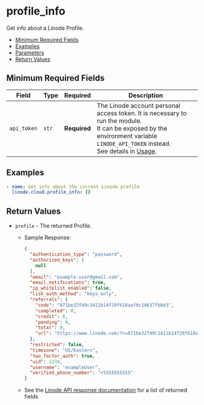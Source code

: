 # profile_info

Get info about a Linode Profile.

- [Minimum Required Fields](#minimum-required-fields)
- [Examples](#examples)
- [Parameters](#parameters)
- [Return Values](#return-values)

## Minimum Required Fields
| Field       | Type  | Required     | Description                                                                                                                                                                                                              |
|-------------|-------|--------------|--------------------------------------------------------------------------------------------------------------------------------------------------------------------------------------------------------------------------|
| `api_token` | `str` | **Required** | The Linode account personal access token. It is necessary to run the module. <br/>It can be exposed by the environment variable `LINODE_API_TOKEN` instead. <br/>See details in [Usage](https://github.com/linode/ansible_linode?tab=readme-ov-file#usage). |

## Examples

```yaml
- name: Get info about the current Linode profile
  linode.cloud.profile_info: {}
```


## Return Values

- `profile` - The returned Profile.

    - Sample Response:
        ```json
        {
          "authentication_type": "password",
          "authorized_keys": [
            null
          ],
          "email": "example-user@gmail.com",
          "email_notifications": true,
          "ip_whitelist_enabled": false,
          "lish_auth_method": "keys_only",
          "referrals": {
            "code": "871be32f49c1411b14f29f618aaf0c14637fb8d3",
            "completed": 0,
            "credit": 0,
            "pending": 0,
            "total": 0,
            "url": "https://www.linode.com/?r=871be32f49c1411b14f29f618aaf0c14637fb8d3"
          },
          "restricted": false,
          "timezone": "US/Eastern",
          "two_factor_auth": true,
          "uid": 1234,
          "username": "exampleUser",
          "verified_phone_number": "+5555555555"
        }
        ```
    - See the [Linode API response documentation](https://techdocs.akamai.com/linode-api/reference/get-profile) for a list of returned fields


